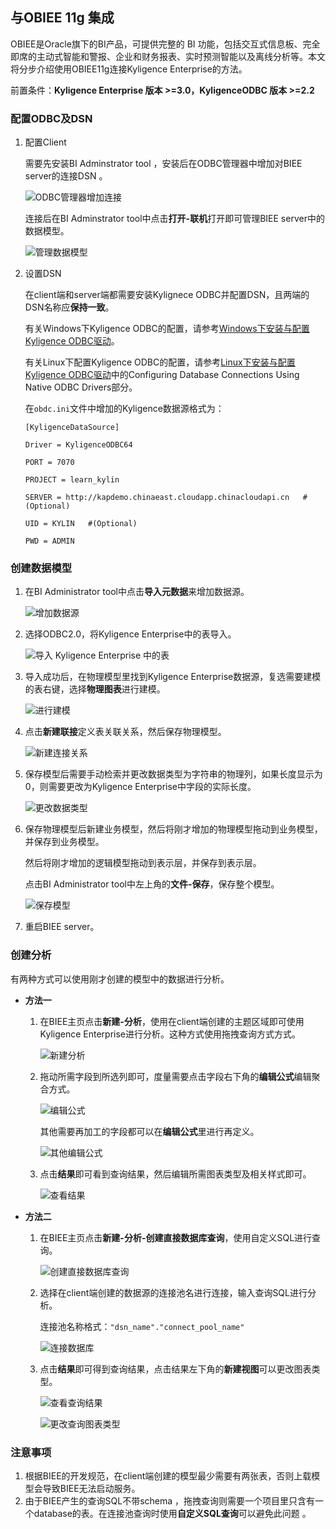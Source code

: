 ## 与OBIEE 11g 集成

OBIEE是Oracle旗下的BI产品，可提供完整的 BI 功能，包括交互式信息板、完全即席的主动式智能和警报、企业和财务报表、实时预测智能以及离线分析等。本文将分步介绍使用OBIEE11g连接Kyligence Enterprise的方法。

前置条件：**Kyligence Enterprise 版本 >=3.0，KyligenceODBC 版本 >=2.2**

### 配置ODBC及DSN

1. 配置Client

   需要先安装BI Adminstrator tool ，安装后在ODBC管理器中增加对BIEE server的连接DSN 。

   ![ODBC管理器增加连接](images/OBIEE/new_datasource.png)

   连接后在BI Adminstrator tool中点击**打开-联机**打开即可管理BIEE server中的数据模型。

   ![管理数据模型](images/OBIEE/open.png)

2. 设置DSN

   在client端和server端都需要安装Kylignece ODBC并配置DSN，且两端的DSN名称应**保持一致**。

   有关Windows下Kyligence ODBC的配置，请参考[Windows下安装与配置Kyligence ODBC驱动](http://docs.kyligence.io/v3.0/zh-cn/driver/kyligence_odbc_win.cn.html)。

   有关Linux下配置Kyligence ODBC的配置，请参考[Linux下安装与配置Kyligence ODBC驱动](https://docs.oracle.com/middleware/11119/biee/BIEMG/deploy_rpd.htm#CHDFEEHC)中的Configuring Database Connections Using Native ODBC Drivers部分。

   在`obdc.ini`文件中增加的Kyligence数据源格式为：

   ```
   [KyligenceDataSource]

   Driver = KyligenceODBC64

   PORT = 7070

   PROJECT = learn_kylin

   SERVER = http://kapdemo.chinaeast.cloudapp.chinacloudapi.cn   #(Optional)

   UID = KYLIN   #(Optional)

   PWD = ADMIN
   ```

### 创建数据模型

1. 在BI Administrator tool中点击**导入元数据**来增加数据源。

   ![增加数据源](images/OBIEE/add_data.png)

2. 选择ODBC2.0，将Kyligence Enterprise中的表导入。

   ![导入 Kyligence Enterprise 中的表](images/OBIEE/add_table.png)

3. 导入成功后，在物理模型里找到Kyligence Enterprise数据源，复选需要建模的表右键，选择**物理图表**进行建模。

   ![进行建模](images/OBIEE/start_model.png)

4. 点击**新建联接**定义表关联关系，然后保存物理模型。

   ![新建连接关系](images/OBIEE/define_connection.png)

5. 保存模型后需要手动检索并更改数据类型为字符串的物理列，如果长度显示为0，则需要更改为Kyligence Enterprise中字段的实际长度。

   ![更改数据类型](images/OBIEE/change_type.png)

6. 保存物理模型后新建业务模型，然后将刚才增加的物理模型拖动到业务模型，并保存到业务模型。

   然后将刚才增加的逻辑模型拖动到表示层，并保存到表示层。

   点击BI Administrator tool中左上角的**文件-保存**，保存整个模型。

   ![保存模型](images/OBIEE/save_model.png)

7. 重启BIEE server。


### 创建分析

有两种方式可以使用刚才创建的模型中的数据进行分析。

- **方法一**

  1. 在BIEE主页点击**新建-分析**，使用在client端创建的主题区域即可使用Kyligence Enterprise进行分析。这种方式使用拖拽查询方式方式。

     ![新建分析](images/OBIEE/BIEE_page.png)

  2. 拖动所需字段到所选列即可，度量需要点击字段右下角的**编辑公式**编辑聚合方式。

     ![编辑公式](images/OBIEE/add_measure.png)

     其他需要再加工的字段都可以在**编辑公式**里进行再定义。

     ![其他编辑公式](images/OBIEE/other_define.png)

  3. 点击**结果**即可看到查询结果，然后编辑所需图表类型及相关样式即可。

     ![查看结果](images/OBIEE/click_result.png)


- **方法二**

  1. 在BIEE主页点击**新建-分析-创建直接数据库查询**，使用自定义SQL进行查询。

     ![创建直接数据库查询](images/OBIEE/define_SQL.png)

  2. 选择在client端创建的数据源的连接池名进行连接，输入查询SQL进行分析。

     连接池名称格式：`"dsn_name"."connect_pool_name"`

     ![连接数据库](images/OBIEE/data_pool.png)

  3. 点击**结果**即可得到查询结果，点击结果左下角的**新建视图**可以更改图表类型。

     ![查看查询结果](images/OBIEE/query_result.png)

     ![更改查询图表类型](images/OBIEE/query_result_2.png)

### 注意事项

1. 根据BIEE的开发规范，在client端创建的模型最少需要有两张表，否则上载模型会导致BIEE无法启动服务。
2. 由于BIEE产生的查询SQL不带schema ，拖拽查询则需要一个项目里只含有一个database的表。在连接池查询时使用**自定义SQL查询**可以避免此问题 。